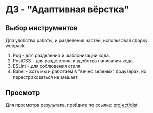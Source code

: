 # ДЗ - "Адаптивная вёрстка"
## Выбор инструментов
Для удобства работы, и разделения частей, использовал сборку webpack:
1. Pug - для разделения и шаблонизации кода.
1. PostCSS - для разделения, и удобства написания кода.
1. ESLint - для соблюдения стиля.
1. Babel - хоть мы и работаем в "вечно зеленых" браузерах, но перестраховаться не мешает.
## Просмотр
Для просмотра результата, пройдите по ссылке: [project/dist](https://ilya777grin23.github.io/yandex-shri-task-responsive-design/dist/)